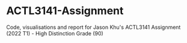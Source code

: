 # ACTL3141-Assignment
Code, visualisations and report for Jason Khu's ACTL3141 Assignment (2022 T1) - High Distinction Grade (90)
